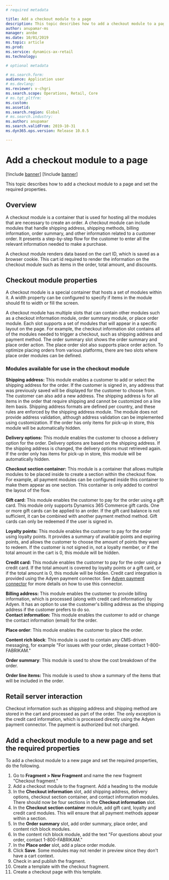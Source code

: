 ```yaml
---
# required metadata

title: Add a checkout module to a page
description: This topic describes how to add a checkout module to a page and set the required properties.
author: anupamar-ms
manager: annbe
ms.date: 10/01/2019
ms.topic: article
ms.prod: 
ms.service: dynamics-ax-retail
ms.technology: 

# optional metadata

# ms.search.form: 
audience: Application user
# ms.devlang: 
ms.reviewer: v-chgri
ms.search.scope: Operations, Retail, Core
# ms.tgt_pltfrm: 
ms.custom: 
ms.assetid: 
ms.search.region: Global
# ms.search.industry: 
ms.author: anupamar
ms.search.validFrom: 2019-10-31
ms.dyn365.ops.version: Release 10.0.5

---
```


# Add a checkout module to a page 

[!include [banner](../includes/preview-banner.md)]
[!include [banner](../includes/banner.md)]

This topic describes how to add a checkout module to a page and set the required properties.

## Overview

A checkout module is a container that is used for hosting all the modules that are necessary to create an order. A checkout module can include modules that handle shipping address, shipping methods, billing information, order summary, and other information related to a customer order. It presents a step-by-step flow for the customer to enter all the relevant information needed to make a purchase.  

A checkout module renders data based on the cart ID, which is saved as a browser cookie. This cart id required to render the information on the checkout module such as items in the order, total amount, and discounts.

## Checkout module properties

A checkout module is a special container that hosts a set of modules within it. A width property can be configured to specify if items in the module should fit to width or fill the screen.  

A checkout module has multiple slots that can contain other modules such as a checkout information module, order summary module, or place order module. Each slot supports a set of modules that will appear in a specific layout on the page. For example, the checkout information slot contains all of the modules needed to trigger a checkout, such as shipping address and payment method. The order summary slot shows the order summary and place order action. The place order slot also supports place order action. To optimize placing orders from various platforms, there are two slots where place order modules can be defined.  

### Modules available for use in the checkout module 

**Shipping address:** This module enables a customer to add or select the shipping address for the order. If the customer is signed in, any address that was previously saved will be displayed for the customer to choose from. The customer can also add a new address. The shipping address is for all items in the order that require shipping and cannot be customized on a line item basis. Shipping address formats are defined per country, and these rules are enforced by the shipping address module. The module does not provide address validation, although address validation can be implemented using customization. If the order has only items for pick-up in store, this module will be automatically hidden. 

**Delivery options:** This module enables the customer to choose a delivery option for the order. Delivery options are based on the shipping address. If the shipping address is changed, the delivery options must retrieved again. If the order only has items for pick-up in store, this module will be automatically hidden. 

**Checkout section container:** This module is a container that allows multiple modules to be placed inside to create a section within the checkout flow. For example, all payment modules can be configured inside this container to make them appear as one section. This container is only added to control the layout of the flow. 

**Gift card:** This module enables the customer to pay for the order using a gift card. This module only supports Dynamics 365 Commerce gift cards. One or more gift cards can be applied to an order. If the gift card balance is not sufficient, it can be combined with another payment method method. Gift cards can only be redeemed if the user is signed in. 

**Loyalty points:** This module enables the customer to pay for the order using loyalty points. It provides a summary of available points and expiring points, and allows the customer to choose the amount of points they want to redeem. If the customer is not signed in, not a loyalty member, or if the total amount in the cart is 0, this module will be hidden. 

**Credit card:** This module enables the customer to pay for the order using a credit card. If the total amount is covered by loyalty points or a gift card, or if the total amount is 0, this module will be hidden. Credit card integration is provided using the Adyen payment connector. See [Adyen payment connector](https://) for more details on how to use this connector. 

**Billing address:** This module enables the customer to provide billing information, which is processed (along with credit card information) by Adyen. It has an option to use the customer's billing address as the shipping address if the customer prefers to do so.  
**Contact information:** This module enables the customer to add or change the contact information (email) for the order. 

**Place order**: This module enables the customer to place the order. 

**Content rich block**: This module is used to contain any CMS-driven messaging, for example "For issues with your order, please contact 1-800-FABRIKAM." 

**Order summary**: This module is used to show the cost breakdown of the order. 

**Order line items:** This module is used to show a summary of the items that will be included in the order.

## Retail server interaction 

Checkout information such as shipping address and shipping method are stored in the cart and processed as part of the order. The only exception is the credit card information, which is processed directly using the Adyen payment connector. The payment is authorized but not charged. 

## Add a checkout module to a new page and set the required properties  

To add a checkout module to a new page and set the required properties, do the following.

1. Go to **Fragment > New Fragment** and name the new fragment "Checkout fragment."
1. Add a checkout module to the fragment. Add a heading to the module
1. In the **Checkout information** slot, add shipping address, delivery options, checkout section container, and contact information modules. There should now be four sections in the **Checkout information** slot.
1. In the **Checkout section container** module, add gift card, loyalty and credit card modules. This will ensure that all payment methods appear within a section. 
1. In the **Order summary** slot, add order summary, place order, and content rich block modules. 
1. In the content rich block module, add the text "For questions about your order, contact 1-800-FABRIKAM."
1. In the **Place order** slot, add a place order module.
1. Click **Save**. Some modules may not render in preview since they don't have a cart context.
1. Check in and publish the fragment.
1. Create a template with the checkout fragment.
1. Create a checkout page with this template.
  
